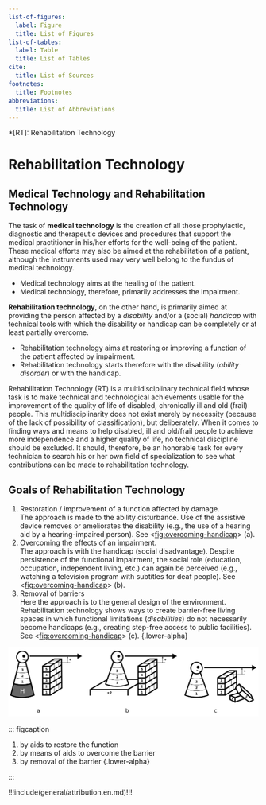 ```yaml
---
list-of-figures:
  label: Figure
  title: List of Figures
list-of-tables:
  label: Table
  title: List of Tables
cite:
  title: List of Sources
footnotes:
  title: Footnotes
abbreviations:
  title: List of Abbreviations
---
```


<!-- prettier-ignore -->
*[RT]: Rehabilitation Technology

# Rehabilitation Technology

## Medical Technology and Rehabilitation Technology

The task of **medical technology** is the creation of all those prophylactic, diagnostic and therapeutic devices and procedures that support the medical practitioner in his/her efforts for the well-being of the patient.
These medical efforts may also be aimed at the rehabilitation of a patient, although the instruments used may very well belong to the fundus of medical technology.

- Medical technology aims at the healing of the patient.
- Medical technology, therefore, primarily addresses the impairment.

**Rehabilitation technology**, on the other hand, is primarily aimed at providing the person affected by a _disability_ and/or a (social) _handicap_ with technical tools with which the disability or handicap can be completely or at least partially overcome.

- Rehabilitation technology aims at restoring or improving a function of the patient affected by impairment.
- Rehabilitation technology starts therefore with the disability (_ability disorder_) or with the handicap.

Rehabilitation Technology (RT) is a multidisciplinary technical field whose task is to make technical and technological achievements usable for the improvement of the quality of life of disabled, chronically ill and old (frail) people.
This multidisciplinarity does not exist merely by necessity (because of the lack of possibility of classification), but deliberately.
When it comes to finding ways and means to help disabled, ill and old/frail people to achieve more independence and a higher quality of life, no technical discipline should be excluded.
It should, therefore, be an honorable task for every technician to search his or her own field of specialization to see what contributions can be made to rehabilitation technology.

## Goals of Rehabilitation Technology

1. Restoration / improvement of a function affected by damage.  
   The approach is made to the ability disturbance.
   Use of the assistive device removes or ameliorates the disability (e.g., the use of a hearing aid by a hearing-impaired person).
   See <<fig:overcoming-handicap>> (a).
2. Overcoming the effects of an impairment.  
   The approach is with the handicap (social disadvantage).
   Despite persistence of the functional impairment, the social role (education, occupation, independent living, etc.) can again be perceived (e.g., watching a television program with subtitles for deaf people).
   See <<fig:overcoming-handicap>> (b).
3. Removal of barriers  
   Here the approach is to the general design of the environment.
   Rehabilitation technology shows ways to create barrier-free living spaces in which functional limitations (_disabilities_) do not necessarily become handicaps (e.g., creating step-free access to public facilities).
   See <<fig:overcoming-handicap>> (c).
   {.lower-alpha}

![Overcoming the handicap](./pics/04/ueberwindung-des-handicaps.svg "overcoming-handicap#Overcoming the handicap [@zagler:2008].")

::: figcaption

1. by aids to restore the function
2. by means of aids to overcome the barrier
3. by removal of the barrier
   {.lower-alpha}

:::

!!!include(general/attribution.en.md)!!!
